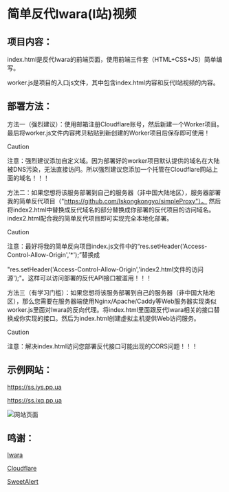 # 简单反代Iwara(I站)视频

## 项目内容：

index.html是反代Iwara的前端页面，使用前端三件套（HTML+CSS+JS）简单编写。

worker.js是项目的入口js文件，其中包含index.html内容和反代I站视频的内容。

## 部署方法：

方法一（强烈建议）：使用邮箱注册Cloudflare账号，然后新建一个Worker项目。最后将worker.js文件内容拷贝粘贴到新创建的Worker项目后保存即可使用！

> [!CAUTION]
>
> 注意：强烈建议添加自定义域。因为部署好的worker项目默认提供的域名在大陆被DNS污染，无法直接访问。所以强烈建议您添加一个托管在Cloudflare网站上面的域名！！！

方法二：如果您想将该服务部署到自己的服务器（非中国大陆地区），服务器部署我的简单反代项目（"https://github.com/Iskongkongyo/simpleProxy"）。
然后将index2.html中替换成反代域名的部分替换成你部署的反代项目的访问域名。index2.html配合我的简单反代项目即可实现完全本地化部署。

> [!CAUTION]
>
> 注意：最好将我的简单反向项目index.js文件中的“res.setHeader('Access-Control-Allow-Origin','*');”替换成
>
> "res.setHeader('Access-Control-Allow-Origin','index2.html文件的访问源');"。这样可以访问部署的反代API接口被滥用！！！

方法三（有学习门槛）：如果您想将该服务部署到自己的服务器（非中国大陆地区），那么您需要在服务器端使用Nginx/Apache/Caddy等Web服务器实现类似worker.js里面对Iwara的反向代理。将index.html里面跟反代Iwara相关的接口替换成你实现的接口。然后为index.html创建虚拟主机提供Web访问服务。

> [!CAUTION]
>
> 注意：解决index.html访问您部署反代接口可能出现的CORS问题！！！

## 示例网站：

https://ss.iys.pp.ua

https://ss.ixq.pp.ua

![网站页面](https://files.catbox.moe/3on5gp.png)

## 鸣谢：

[Iwara](https://www.iwara.tv)

[Cloudflare](https://www.cloudflare.com/)

[SweetAlert](https://sweetalert.js.org/)
